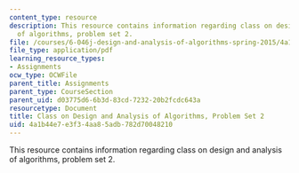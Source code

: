 ```yaml
---
content_type: resource
description: This resource contains information regarding class on design and analysis
  of algorithms, problem set 2.
file: /courses/6-046j-design-and-analysis-of-algorithms-spring-2015/4a1b44e7e3f34aa85adb782d70048210_MIT6_046JS15_pset2.pdf
file_type: application/pdf
learning_resource_types:
- Assignments
ocw_type: OCWFile
parent_title: Assignments
parent_type: CourseSection
parent_uid: d03775d6-6b3d-83cd-7232-20b2fcdc643a
resourcetype: Document
title: Class on Design and Analysis of Algorithms, Problem Set 2
uid: 4a1b44e7-e3f3-4aa8-5adb-782d70048210
---
```

This resource contains information regarding class on design and analysis of algorithms, problem set 2.

